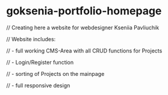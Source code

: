 # goksenia-portfolio-homepage

// Creating here a website for webdesigner Kseniia Pavliuchik 

// Website includes:

// - full working CMS-Area with all CRUD functions for Projects

// - Login/Register function

// - sorting of Projects on the mainpage

// - full responsive design
